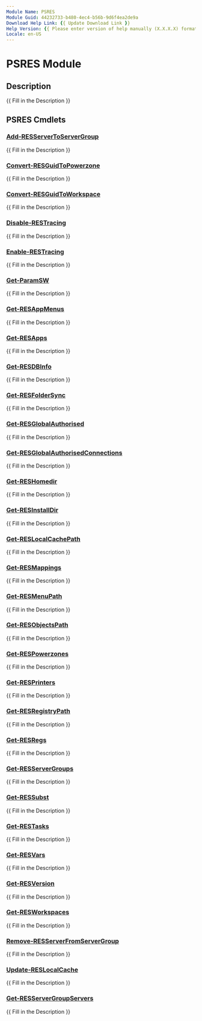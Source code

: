 ```yaml
---
Module Name: PSRES
Module Guid: 44232733-b480-4ec4-b56b-9d6f4ea2de9a
Download Help Link: {{ Update Download Link }}
Help Version: {{ Please enter version of help manually (X.X.X.X) format }}
Locale: en-US
---
```


# PSRES Module
## Description
{{ Fill in the Description }}

## PSRES Cmdlets
### [Add-RESServerToServerGroup](Add-RESServerToServerGroup.md)
{{ Fill in the Description }}

### [Convert-RESGuidToPowerzone](Convert-RESGuidToPowerzone.md)
{{ Fill in the Description }}

### [Convert-RESGuidToWorkspace](Convert-RESGuidToWorkspace.md)
{{ Fill in the Description }}

### [Disable-RESTracing](Disable-RESTracing.md)
{{ Fill in the Description }}

### [Enable-RESTracing](Enable-RESTracing.md)
{{ Fill in the Description }}

### [Get-ParamSW](Get-ParamSW.md)
{{ Fill in the Description }}

### [Get-RESAppMenus](Get-RESAppMenus.md)
{{ Fill in the Description }}

### [Get-RESApps](Get-RESApps.md)
{{ Fill in the Description }}

### [Get-RESDBInfo](Get-RESDBInfo.md)
{{ Fill in the Description }}

### [Get-RESFolderSync](Get-RESFolderSync.md)
{{ Fill in the Description }}

### [Get-RESGlobalAuthorised](Get-RESGlobalAuthorised.md)
{{ Fill in the Description }}

### [Get-RESGlobalAuthorisedConnections](Get-RESGlobalAuthorisedConnections.md)
{{ Fill in the Description }}

### [Get-RESHomedir](Get-RESHomedir.md)
{{ Fill in the Description }}

### [Get-RESInstallDir](Get-RESInstallDir.md)
{{ Fill in the Description }}

### [Get-RESLocalCachePath](Get-RESLocalCachePath.md)
{{ Fill in the Description }}

### [Get-RESMappings](Get-RESMappings.md)
{{ Fill in the Description }}

### [Get-RESMenuPath](Get-RESMenuPath.md)
{{ Fill in the Description }}

### [Get-RESObjectsPath](Get-RESObjectsPath.md)
{{ Fill in the Description }}

### [Get-RESPowerzones](Get-RESPowerzones.md)
{{ Fill in the Description }}

### [Get-RESPrinters](Get-RESPrinters.md)
{{ Fill in the Description }}

### [Get-RESRegistryPath](Get-RESRegistryPath.md)
{{ Fill in the Description }}

### [Get-RESRegs](Get-RESRegs.md)
{{ Fill in the Description }}

### [Get-RESServerGroups](Get-RESServerGroups.md)
{{ Fill in the Description }}

### [Get-RESSubst](Get-RESSubst.md)
{{ Fill in the Description }}

### [Get-RESTasks](Get-RESTasks.md)
{{ Fill in the Description }}

### [Get-RESVars](Get-RESVars.md)
{{ Fill in the Description }}

### [Get-RESVersion](Get-RESVersion.md)
{{ Fill in the Description }}

### [Get-RESWorkspaces](Get-RESWorkspaces.md)
{{ Fill in the Description }}

### [Remove-RESServerFromServerGroup](Remove-RESServerFromServerGroup.md)
{{ Fill in the Description }}

### [Update-RESLocalCache](Update-RESLocalCache.md)
{{ Fill in the Description }}

### [Get-RESServerGroupServers](Get-RESServerGroupServers.md)
{{ Fill in the Description }}

